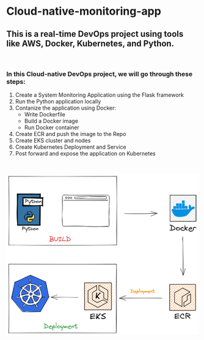 # Cloud-native-monitoring-app

## This is a real-time DevOps project using tools like AWS, Docker, Kubernetes, and Python.

<br>


### In this Cloud-native DevOps project, we will go through these steps:

1. Create a System Monitoring Application using the Flask framework
2. Run the Python application locally
3. Contanize the application using Docker:
   -  Write Dockerfile
   -  Build a Docker image
   -  Run Docker container
5. Create ECR and push the image to the Repo
6. Create EKS cluster and nodes
7. Create Kubernetes Deployment and Service
8. Post forward and expose the application on Kubernetes
<br>

![project_diagram](diagram.png)
